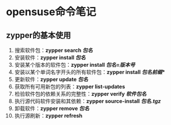 # opensuse命令笔记

## zypper的基本使用

1. 搜索软件包：**zypper search _包名_**
2. 安装软件：**zypper install _包名_**
3. 安装某个版本的软件包：**zypper install _包名_=_版本号_**
4. 安装以某个单词名字开头的所有软件包：**zypper install _包名前缀_\***
5. 更新软件：**zypper update _包名_**
6. 获取所有可用新包的列表：**zypper list-updates**
7. 检验软件包的依赖关系的完整性：**zypper verify _软件包名_**
8. 执行源代码软件安装和其依赖：**zypper source-install _包名.tgz_**
9. 卸载软件：**zypper remove _包名_**
10. 执行源刷新：**zypper refresh**